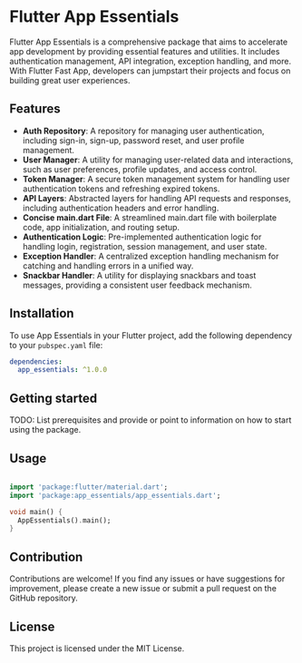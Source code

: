<!--
This README describes the package. If you publish this package to pub.dev,
this README's contents appear on the landing page for your package.

For information about how to write a good package README, see the guide for
[writing package pages](https://dart.dev/guides/libraries/writing-package-pages).

For general information about developing packages, see the Dart guide for
[creating packages](https://dart.dev/guides/libraries/create-library-packages)
and the Flutter guide for
[developing packages and plugins](https://flutter.dev/developing-packages).
-->

# Flutter App Essentials

Flutter App Essentials is a comprehensive package that aims to accelerate app development by providing essential features and utilities. It includes authentication management, API integration, exception handling, and more. With Flutter Fast App, developers can jumpstart their projects and focus on building great user experiences.

## Features

- **Auth Repository**: A repository for managing user authentication, including sign-in, sign-up, password reset, and user profile management.
- **User Manager**: A utility for managing user-related data and interactions, such as user preferences, profile updates, and access control.
- **Token Manager**: A secure token management system for handling user authentication tokens and refreshing expired tokens.
- **API Layers**: Abstracted layers for handling API requests and responses, including authentication headers and error handling.
- **Concise main.dart File**: A streamlined main.dart file with boilerplate code, app initialization, and routing setup.
- **Authentication Logic**: Pre-implemented authentication logic for handling login, registration, session management, and user state.
- **Exception Handler**: A centralized exception handling mechanism for catching and handling errors in a unified way.
- **Snackbar Handler**: A utility for displaying snackbars and toast messages, providing a consistent user feedback mechanism.

## Installation

To use App Essentials in your Flutter project, add the following dependency to your `pubspec.yaml` file:

```yaml
dependencies:
  app_essentials: ^1.0.0
```

## Getting started

TODO: List prerequisites and provide or point to information on how to
start using the package.

## Usage

```dart

import 'package:flutter/material.dart';
import 'package:app_essentials/app_essentials.dart';

void main() {
  AppEssentials().main();
}

```

## Contribution

Contributions are welcome! If you find any issues or have suggestions for improvement, please create a new issue or submit a pull request on the GitHub repository.

## License

This project is licensed under the MIT License.
